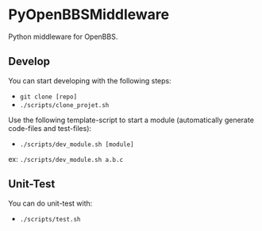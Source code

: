 PyOpenBBSMiddleware
==========

Python middleware for OpenBBS.

Develop
-----

You can start developing with the following steps:

* `git clone [repo]`
* `./scripts/clone_projet.sh`

Use the following template-script to start a module (automatically generate code-files and test-files):

* `./scripts/dev_module.sh [module]`

ex: `./scripts/dev_module.sh a.b.c`

Unit-Test
-----

You can do unit-test with:

* `./scripts/test.sh`
